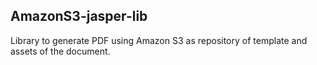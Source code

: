 ## AmazonS3-jasper-lib

Library to generate PDF using Amazon S3 as repository of template and assets of the document.
